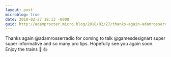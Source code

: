 ```yaml
---
layout: post
microblog: true
date: 2018-02-27 18:13 -0000
guid: http://adamprocter.micro.blog/2018/02/27/thanks-again-adamrosserradio.html
---
```

Thanks again @adamrosserradio for coming to talk @gamesdesignart super super informative and so many pro tips. Hopefully see you again soon. Enjoy the trains 🚂 👍
